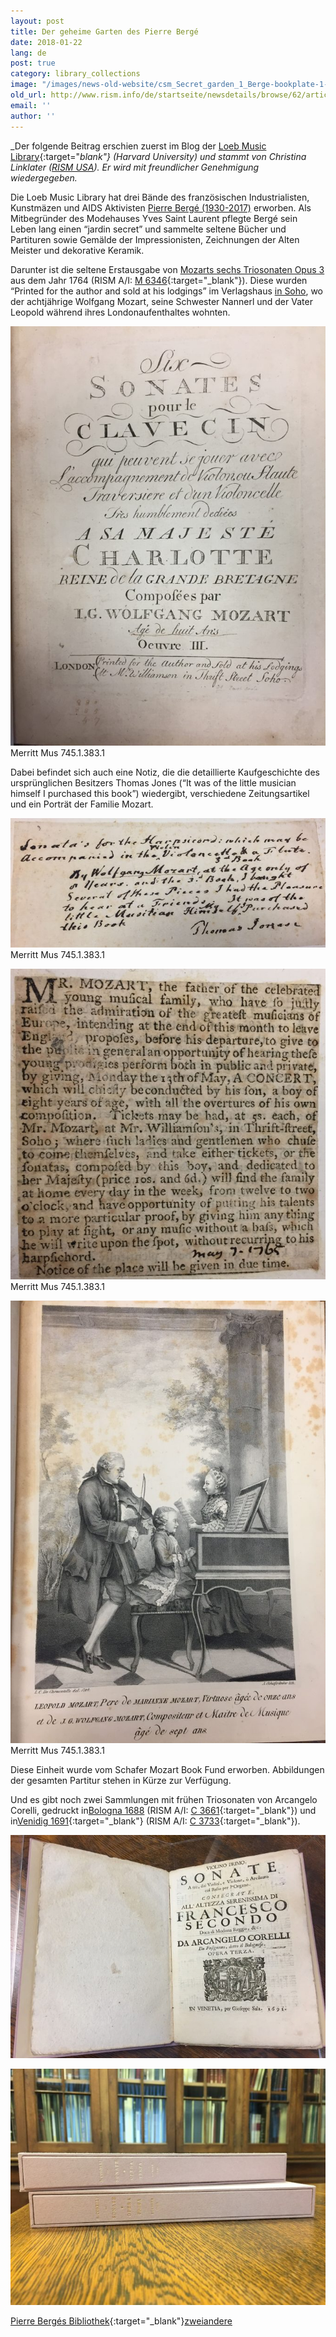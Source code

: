 ```yaml
---
layout: post
title: Der geheime Garten des Pierre Bergé
date: 2018-01-22
lang: de
post: true
category: library_collections
image: "/images/news-old-website/csm_Secret_garden_1_Berge-bookplate-1-676x371_05311e7fa5.jpg"
old_url: http://www.rism.info/de/startseite/newsdetails/browse/62/article/64/the-secret-garden-of-pierre-berge.html
email: ''
author: ''
---
```


_Der folgende Beitrag erschien zuerst im Blog der [Loeb Music Library](http://blogs.harvard.edu/loebmusic/2018/01/02/the-secret-garden-of-pierre-berge/){:target="_blank"} (Harvard University) und stammt von Christina Linklater ([RISM USA](http://us.rism.info/index.php?id=47)). Er wird mit freundlicher Genehmigung wiedergegeben._

Die Loeb Music Library hat drei Bände des französischen Industrialisten, Kunstmäzen und AIDS Aktivisten [Pierre Bergé (1930-2017)](https://www.nytimes.com/2017/09/08/style/pierre-berge-yves-saint-laurent-dead.html?_r=0) erworben. Als Mitbegründer des Modehauses Yves Saint Laurent pflegte Bergé sein Leben lang einen “jardin secret” und sammelte seltene Bücher und Partituren sowie Gemälde der Impressionisten, Zeichnungen der Alten Meister und dekorative Keramik.

Darunter ist die seltene Erstausgabe von [Mozarts sechs Triosonaten Opus 3](http://id.lib.harvard.edu/aleph/015053445/catalog) aus dem Jahr 1764 (RISM A/I: [M 6346](https://opac.rism.info/search?id=00000990044880){:target="_blank"}). Diese wurden “Printed for the author and sold at his lodgings” im Verlagshaus [in Soho](https://en.wikipedia.org/wiki/20_Frith_Street), wo der achtjährige Wolfgang Mozart, seine Schwester Nannerl und der Vater Leopold während ihres Londonaufenthaltes wohnten.

![Mozart title page](/resources-old-website/news/Secret_garden_2_Mozart-title-page-676x901.jpg)
Merritt Mus 745.1.383.1

Dabei befindet sich auch eine Notiz, die die detaillierte Kaufgeschichte des ursprünglichen Besitzers Thomas Jones (“It was of the little musician himself I purchased this book”) wiedergibt, verschiedene Zeitungsartikel und ein Porträt der Familie Mozart.


![Thomas Jones note](/resources-old-website/news/Secret_garden_3_Thomas-Jones-note-676x277.jpg)
Merritt Mus 745.1.383.1

![newspaper](/resources-old-website/news/Secret_garden_4_Newspaper-ad-676x667.jpg)
Merritt Mus 745.1.383.1

![Family portrait](/resources-old-website/news/Secret_garden_5_Family-portrait-676x949.jpg)
Merritt Mus 745.1.383.1

Diese Einheit wurde vom Schafer Mozart Book Fund erworben. Abbildungen der gesamten Partitur stehen in Kürze zur Verfügung.

Und es gibt noch zwei Sammlungen mit frühen Triosonaten von Arcangelo Corelli, gedruckt in[Bologna 1688](http://id.lib.harvard.edu/aleph/015053434/catalog) (RISM A/I: [C 3661](https://opac.rism.info/search?id=00000990011046){:target="_blank"}) und in[Venidig 1691](http://id.lib.harvard.edu/aleph/015053440/catalog){:target="_blank"} (RISM A/I: [C 3733](https://opac.rism.info/search?id=00000990011118){:target="_blank"}).


![Trio sonatas](/resources-old-website/news/Secret_garden_6_Trio-sonatas-title-page-676x480.jpg)

![Trio sonatas stacked](/resources-old-website/news/Secret_garden_7_Trio-sonatas-stacked-676x507.jpg)


[Pierre Bergés Bibliothek](http://www.labibliothequedepierreberge.com/en/video/conversation-with-pierre-berge-by-umberto-eco/){:target="_blank"}[zwei](http://id.lib.harvard.edu/aleph/009598193/catalog)[andere](http://id.lib.harvard.edu/aleph/009686040/catalog)


